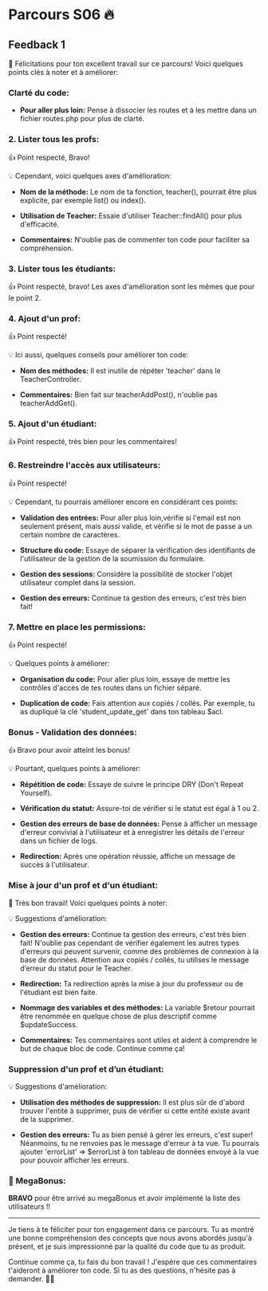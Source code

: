 # Parcours S06  🔥
## Feedback 1

🎉 Félicitations pour ton excellent travail sur ce parcours! Voici quelques points clés à noter et à améliorer:

### Clarté du code:

-   **Pour aller plus loin:** Pense à dissocier les routes et à les mettre dans un fichier routes.php pour plus de clarté.
    

### 2. Lister tous les profs:

👍 Point respecté, Bravo!

💡 Cependant, voici quelques axes d'amélioration:

-   **Nom de la méthode:** Le nom de ta fonction, teacher(), pourrait être plus explicite, par exemple list() ou index().
    
-   **Utilisation de Teacher:** Essaie d'utiliser Teacher::findAll() pour plus d'efficacité.
    
-   **Commentaires:** N'oublie pas de commenter ton code pour faciliter sa compréhension.
    

### 3. Lister tous les étudiants:

👍 Point respecté, bravo! Les axes d'amélioration sont les mêmes que pour le point 2.

### 4. Ajout d'un prof:

👍 Point respecté!

💡 Ici aussi, quelques conseils pour améliorer ton code:

-   **Nom des méthodes:** Il est inutile de répéter 'teacher' dans le TeacherController.
    
-   **Commentaires:** Bien fait sur teacherAddPost(), n'oublie pas teacherAddGet().
    

### 5. Ajout d'un étudiant:

👍 Point respecté, très bien pour les commentaires!

### 6. Restreindre l'accès aux utilisateurs:

👍 Point respecté!

💡 Cependant, tu pourrais améliorer encore en considérant ces points:

-   **Validation des entrées:** Pour aller plus loin,vérifie si l'email est non seulement présent, mais aussi valide, et vérifie si le mot de passe a un certain nombre de caractères.
    
-   **Structure du code:** Essaye de séparer la vérification des identifiants de l'utilisateur de la gestion de la soumission du formulaire.
    
-   **Gestion des sessions:** Considère la possibilité de stocker l'objet utilisateur complet dans la session.
    
-   **Gestion des erreurs:** Continue ta gestion des erreurs, c'est très bien fait!
    

### 7. Mettre en place les permissions:

👍 Point respecté!

💡 Quelques points à améliorer:

-   **Organisation du code:** Pour aller plus loin, essaye de mettre les contrôles d'accès de tes routes dans un fichier séparé.
    
-   **Duplication de code:** Fais attention aux copiés / collés. Par exemple, tu as dupliqué la clé 'student_update_get' dans ton tableau $acl.
    

### Bonus - Validation des données:

👍 Bravo pour avoir atteint les bonus!

💡 Pourtant, quelques points à améliorer:

-   **Répétition de code:** Essaye de suivre le principe DRY (Don't Repeat Yourself).
    
-   **Vérification du statut:** Assure-toi de vérifier si le statut est égal à 1 ou 2.
    
-   **Gestion des erreurs de base de données:** Pense à afficher un message d'erreur convivial à l'utilisateur et à enregistrer les détails de l'erreur dans un fichier de logs.
    
-   **Redirection:** Après une opération réussie, affiche un message de succès à l'utilisateur.
    

### Mise à jour d'un prof et d'un étudiant:

👏 Très bon travail! Voici quelques points à noter:

💡 Suggestions d'amélioration:

-   **Gestion des erreurs:** Continue ta gestion des erreurs, c'est très bien fait! N'oublie pas cependant de vérifier également les autres types d'erreurs qui peuvent survenir, comme des problèmes de connexion à la base de données. Attention aux copiés / collés, tu utilises le message d’erreur du statut pour le Teacher.
    
-   **Redirection:** Ta redirection après la mise à jour du professeur ou de l'étudiant est bien faite.
    
-   **Nommage des variables et des méthodes:** La variable $retour pourrait être renommée en quelque chose de plus descriptif comme $updateSuccess.
    
-   **Commentaires:** Tes commentaires sont utiles et aident à comprendre le but de chaque bloc de code. Continue comme ça!
    

### Suppression d'un prof et d’un étudiant:

💡 Suggestions d'amélioration:

-   **Utilisation des méthodes de suppression:** Il est plus sûr de d'abord trouver l'entité à supprimer, puis de vérifier si cette entité existe avant de la supprimer.
    
-   **Gestion des erreurs:** Tu as bien pensé à gérer les erreurs, c'est super! Néanmoins, tu ne renvoies pas le message d'erreur à ta vue. Tu pourrais ajouter 'errorList' => $errorList à ton tableau de données envoyé à la vue pour pouvoir afficher les erreurs.
    

### 🎉 MegaBonus:

**BRAVO** pour être arrivé au megaBonus et avoir implémenté la liste des utilisateurs !!

----------

Je tiens à te féliciter pour ton engagement dans ce parcours. Tu as montré une bonne compréhension des concepts que nous avons abordés jusqu'à présent, et je suis impressionné par la qualité du code que tu as produit.

Continue comme ça, tu fais du bon travail ! J'espère que ces commentaires t'aideront à améliorer ton code. Si tu as des questions, n'hésite pas à demander. 💪😊